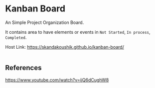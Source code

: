# Kanban Board

An Simple Project Organization Board.

It contains area to have elements or events in `Not Started`, `In process`, `Completed`.


Host Link: https://skandakoushik.github.io/kanban-board/
<br><br>


## References
https://www.youtube.com/watch?v=ijQ6dCughW8

